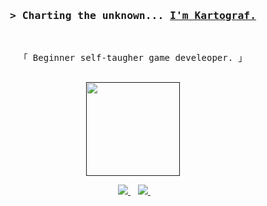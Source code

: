 <!-- Intro  -->
<h3 align="center">
        <samp>&gt; Charting the unknown... 
                <b><a target="_blank" href="https://kartogra-f.github.io/">I'm Kartograf.</a></b>
        </samp>
</h3>
<br>

<p align="center">
        <samp>
                「 Beginner self-taugher game develeoper. 」
                <br>
                <br>
        </samp>
</p>
<p align='center'>
  <a href=""><img src="https://github-readme-stats.vercel.app/api?username=kartogra-f&theme=rose_pine" height="150"/a> 
</p>
  
<p align='center'>
  </a>&nbsp;&nbsp;
  <a href="https://twitter.com/home">
    <img src="https://img.shields.io/badge/twitter-C9CBFF.svg?&style=for-the-badge&logo=twitter&logoColor=white" />        
  </a>&nbsp;&nbsp;
  <a href="https://kartogra-f.github.io/">
    <img src="https://img.shields.io/badge/website-C9CBFF.svg?&style=for-the-badge&logo=website&logoColor=white" />        
  </a>&nbsp;&nbsp;
</p>
